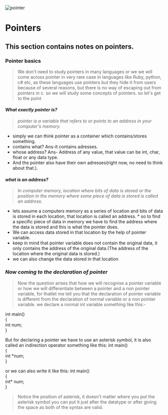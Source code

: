 ![pointer](https://duckduckgo.com/?q=pointer+in+c&atb=v130-5_i&iax=images&ia=images&iai=http%3A%2F%2Fwww.improgrammer.net%2Fwp-content%2Fuploads%2F2014%2F07%2Fpointer-696x405.png)
# Pointers
## This section contains notes on pointers.
### Pointer basics
>We don't need to study pointers in many languages or we we will come across pointer in very rare case in languages like Ruby, python, c# etc, as these languages use pointers but they hide it from users because of several reasons, but there is no way of escaping out from pointers in c. so we will study some concepts of pointers.
>so let's get to the point

#### _What exactly pointer is?_

>_pointer is a variable that refers to or points to an address in your computer's memory._

* simply we can think pointer as a container which contains/stores something.
* contains what? Ans-it contains adresses.
* whose address? Ans- Address of any value, that value can be int, char, float or any data type.
* And the pointer also have their own adresses(right now, no need to think about that.).


#### _what is an address?_

>_In computer memory, location where bits of data is stored or the position in the memory where some piece of data is stored is called an address._
* lets assume a computers memory as a series of location and bits of data is stored in each location, that location is called an address. * so to find a specific piece of data in memory we have to find the address where the data is stored and this is what the pointer does.  
* We can access data stored in that location by the help of pointer variable.
* keep in mind that pointer variable does not contain the original data, it only contains the address of the original data.(The address of the location where the original data is stored.)
* we can also change the data stored in that location 

### _Now coming to the declaration of pointer_
>Now the question arises that how we will recognise a pointer variable or how we will differentiate between a pointer and a non pointer variable, for thatlet me tell you that the declaration of pointer variable is different from the declaration of normal variable or a non pointer variable.
we declare a normal int variable something like this:-

int main()
<br>  {
<br>    int num;
<br>  }

But for declaring a pointer we have to use an asterisk symbol, it is also called an indirection operator something like this:
int main()
<br>  {
<br>    int *num;
<br>  }
 
 or we can also write it like this:
  int main()
<br>   { 
<br>     int* num;
<br>   }
>Notice the position of asterisk, it doesn't matter where you put the asterisk symbol you can put it just after the datatype or after giving the space as both of the syntax are valid.
  
  
  
  
  
  
